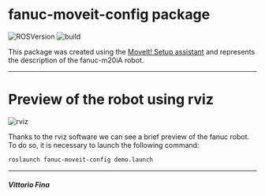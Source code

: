 # fanuc-moveit-config package

![ROSVersion](https://img.shields.io/badge/ROS-melodic-blue)
![build](https://img.shields.io/badge/build-passed-success)

This package was created using the [MoveIt! Setup assistant](http://docs.ros.org/en/kinetic/api/moveit_tutorials/html/doc/setup_assistant/setup_assistant_tutorial.html) and represents the description of the fanuc-m20iA robot.
____

# Preview of the robot using rviz

![rviz](https://img.shields.io/badge/rviz-required-important)

Thanks to the rviz software we can see a brief preview of the fanuc robot. To do so, it is necessary to launch the following command:
```bash
roslaunch fanuc-moveit-config demo.launch
```
____
##### Vittorio Fina